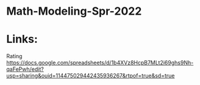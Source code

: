 # Math-Modeling-Spr-2022

# Links:

Rating https://docs.google.com/spreadsheets/d/1b4XVz8HcpB7MLt2i69ghs9Nh-qaFePwh/edit?usp=sharing&ouid=114475029442435936267&rtpof=true&sd=true
